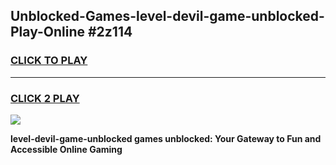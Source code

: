 
## Unblocked-Games-level-devil-game-unblocked-Play-Online #2z114
<h3>
<a href="https://news.freeplayer.one?title=level-devil-game-unblocked&ref=3">CLICK TO PLAY</a></h3>
<hr>

<h3>
<a href="https://news.freeplayer.one?title=level-devil-game-unblocked&ref=3">CLICK 2 PLAY</a>
  
</h3>

<a href="https://news.freeplayer.one?title=level-devil-game-unblocked&ref=3"><img src="https://clearcache.store/games.png"></a>


**level-devil-game-unblocked games unblocked: Your Gateway to Fun and Accessible Online Gaming**
